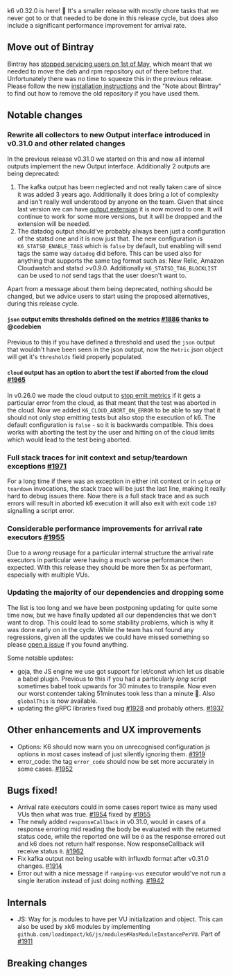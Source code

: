 k6 v0.32.0 is here! :tada: It's a smaller release with mostly chore tasks that we never got to or that needed to be done in this release cycle, but does also include a significant performance improvement for arrival rate.

## Move out of Bintray

Bintray has [stopped servicing users on 1st of May](https://jfrog.com/blog/into-the-sunset-bintray-jcenter-gocenter-and-chartcenter/), which meant that we needed to move the deb and rpm repository out of there before that. Unfortunately there was no time to squeeze this in the previous release. Please follow the new [installation instructions](https://k6.io/docs/getting-started/installation/) and the "Note about Bintray" to find out how to remove the old repository if you have used them.

## Notable changes

### Rewrite all collectors to new Output interface introduced in v0.31.0 and other related changes

In the previous release v0.31.0 we started on this and now all internal outputs implement the new Output interface. Additionally 2 outputs are being deprecated:

1. The kafka output has been neglected and not really taken care of since it was added 3 years ago. Additionally it does bring a lot of complexity and isn't really well understood by anyone on the team. Given that since last version we can have [output extension](https://github.com/k6io/xk6-output-kafka) it is now moved to one. It will continue to work for some more versions, but it will be dropped and the extension will be needed.
2. The datadog output should've probably always been just a configuration of the statsd one and it is now just that. The new configuration is `K6_STATSD_ENABLE_TAGS` which is `false` by default, but enabling will send tags the same way `datadog` did before. This can be used also for anything that supports the same tag format such as: New Relic, Amazon Cloudwatch and statsd >v0.9.0. Additionally `K6_STATSD_TAG_BLOCKLIST` can be used to *not* send tags that the user doesn't want to.

Apart from a message about them being deprecated, nothing should be changed, but we advice users to start using the proposed alternatives, during this release cycle.

#### `json` output emits thresholds defined on the metrics [#1886](https://github.com/k6io/k6/pull/1886) thanks to @codebien

Previous to this if you have defined a threshold and used the `json` output that wouldn't have been seen in the json output, now the `Metric` json object will get it's `thresholds` field properly populated.

#### `cloud` output has an option to abort the test if aborted from the cloud [#1965](https://github.com/k6io/k6/pull/1965)

In v0.26.0 we made the cloud output to [stop emit metrics](https://github.com/k6io/k6/pull/1130) if it gets a particular error from the cloud, as that meant that the test was aborted in the cloud. Now we added `K6_CLOUD_ABORT_ON_ERROR` to be able to say that it should not only stop emitting tests but also stop the execution of k6. The default configuration is `false` - so it is backwards compatible. This does works with aborting the test by the user and hitting on of the cloud limits which would lead to the test being aborted.


### Full stack traces for init context and setup/teardown exceptions [#1971](https://github.com/k6io/k6/pull/1971)

For a long time if there was an exception in either init context or in `setup` or `teardown` invocations, the stack trace will be just the last line, making it really hard to debug issues there. Now there is a full stack trace and as such errors will result in aborted k6 execution it will also exit with exit code `107` signalling a script error.


### Considerable performance improvements for arrival rate executors [#1955](https://github.com/k6io/k6/pull/1955)

Due to a *wrong* reusage for a particular internal structure the arrival rate executors in particular were having a much worse performance then expected. With this release they should be more then 5x as performant, especially with multiple VUs.


### Updating the majority of our dependencies and dropping some

The list is too long and we have been postponing updating for quite some time now, but we have finally updated all our dependencies that we don't want to drop. This could lead to some stability problems, which is why it was done early on in the cycle. While the team has not found any regressions, given all the updates we could have missed something so please [open a issue](https://github.com/k6io/k6/issues) if you found anything.

Some notable updates:
- goja, the JS engine we use got support for let/const which let us disable a babel plugin. Previous to this if you had a particularly *long* script sometimes babel took upwards for 30 minutes to transpile. Now even our worst contender taking 51minutes took less than a minute :tada:. Also `globalThis` is now available.
- updating the gRPC libraries fixed bug [#1928](https://github.com/k6io/k6/issues/1928) and probably others. [#1937](https://github.com/k6io/k6/pull/1937)

## Other enhancements and UX improvements

- Options: K6 should now warn you on unrecognised configuration js options in most cases instead of just silently ignoring them. [#1919](https://github.com/k6io/k6/pull/1919)
- error_code: the tag `error_code` should now be set more accurately in some cases. [#1952](https://github.com/k6io/k6/pull/1951)

## Bugs fixed!

- Arrival rate executors could in some cases report twice as many used VUs then what was true. [#1954](https://github.com/k6io/k6/issues/1954) fixed by [#1955](https://github.com/k6io/k6/pull/1955)
- The newly added `responseCallback` in v0.31.0, would in cases of a response erroring mid reading the body be evaluated with the returned status code, while the reported one will be `0` as the response errored out and k6 does not return half response. Now responseCallback will receive status `0`. [#1962](https://github.com/k6io/k6/pull/1962)
- Fix kafka output not being usable with influxdb format after v0.31.0 changes. [#1914](https://github.com/k6io/k6/pull/1914)
- Error out with a nice message if `ramping-vus` executor would've not run a single iteration instead of just doing nothing. [#1942](https://github.com/k6io/k6/pull/1942)

## Internals

- JS: Way for js modules to have per VU initialization and object. This can also be used by xk6 modules by implementing `github.com/loadimpact/k6/js/modules#HasModuleInstancePerVU`. Part of [#1911](https://github.com/k6io/k6/pull/1911)


## Breaking changes

